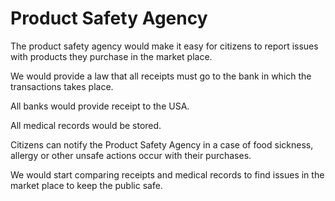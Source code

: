 # Product Safety Agency

The product safety agency would make it easy for citizens to report issues with products they purchase in the market place.

We would provide a law that all receipts must go to the bank in which the transactions takes place.

All banks would provide receipt to the USA.

All medical records would be stored.

Citizens can notify the Product Safety Agency in a case of food sickness, allergy or other unsafe actions occur with their purchases.

We would start comparing receipts and medical records to find issues in the market place to keep the public safe.
